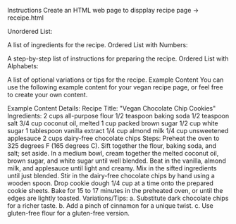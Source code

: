 Instructions
Create an HTML web page to dispplay recipe page -> receipe.html

Unordered List:

A list of ingredients for the recipe.
Ordered List with Numbers:

A step-by-step list of instructions for preparing the recipe.
Ordered List with Alphabets:

A list of optional variations or tips for the recipe.
Example Content
You can use the following example content for your vegan recipe page, or feel free to create your own content.

Example Content Details:
Recipe Title: "Vegan Chocolate Chip Cookies"
Ingredients:
2 cups all-purpose flour
1/2 teaspoon baking soda
1/2 teaspoon salt
3/4 cup coconut oil, melted
1 cup packed brown sugar
1/2 cup white sugar
1 tablespoon vanilla extract
1/4 cup almond milk
1/4 cup unsweetened applesauce
2 cups dairy-free chocolate chips
Steps:
Preheat the oven to 325 degrees F (165 degrees C).
Sift together the flour, baking soda, and salt; set aside.
In a medium bowl, cream together the melted coconut oil, brown sugar, and white sugar until well blended.
Beat in the vanilla, almond milk, and applesauce until light and creamy.
Mix in the sifted ingredients until just blended.
Stir in the dairy-free chocolate chips by hand using a wooden spoon.
Drop cookie dough 1/4 cup at a time onto the prepared cookie sheets.
Bake for 15 to 17 minutes in the preheated oven, or until the edges are lightly toasted.
Variations/Tips:
a. Substitute dark chocolate chips for a richer taste.
b. Add a pinch of cinnamon for a unique twist.
c. Use gluten-free flour for a gluten-free version.